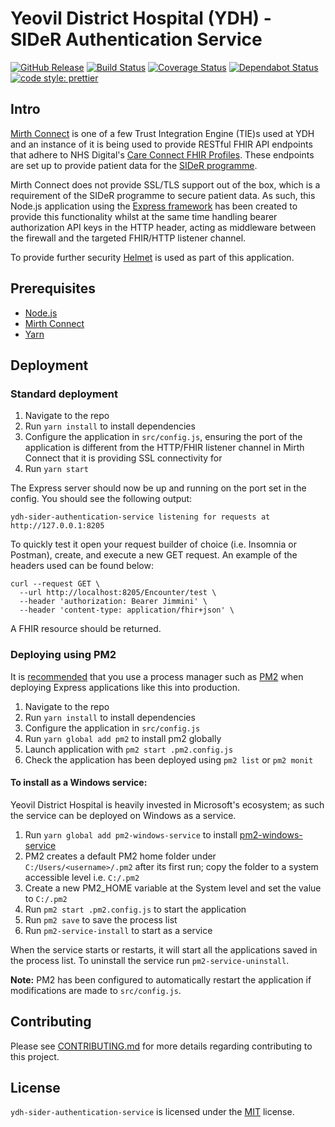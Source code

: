 # Yeovil District Hospital (YDH) - SIDeR Authentication Service

[![GitHub Release](https://img.shields.io/github/release/Fdawgs/ydh-sider-authentication-service.svg)](https://github.com/Fdawgs/ydh-sider-authentication-service/releases/latest/) [![Build Status](https://travis-ci.org/Fdawgs/ydh-sider-authentication-service.svg?branch=master)](https://travis-ci.org/Fdawgs/ydh-sider-authentication-service) [![Coverage Status](https://coveralls.io/repos/github/Fdawgs/ydh-sider-authentication-service/badge.svg?branch=master)](https://coveralls.io/github/Fdawgs/ydh-sider-authentication-service?branch=master) [![Dependabot Status](https://api.dependabot.com/badges/status?host=github&identifier=178393684)](https://dependabot.com) [![code style: prettier](https://img.shields.io/badge/code_style-prettier-ff69b4.svg?style=flat-square)](https://github.com/prettier/prettier)

## Intro

[Mirth Connect](https://github.com/nextgenhealthcare/connect) is one of a few Trust Integration Engine (TIE)s used at YDH and an instance of it is being used to provide RESTful FHIR API endpoints that adhere to NHS Digital's [Care Connect FHIR Profiles](https://nhsconnect.github.io/CareConnectAPI/). These endpoints are set up to provide patient data for the [SIDeR programme](https://www.somersetccg.nhs.uk/your-health/sharing-your-information/sider/).

Mirth Connect does not provide SSL/TLS support out of the box, which is a requirement of the SIDeR programme to secure patient data. As such, this Node.js application using the [Express framework](https://expressjs.com/) has been created to provide this functionality whilst at the same time handling bearer authorization API keys in the HTTP header, acting as middleware between the firewall and the targeted FHIR/HTTP listener channel.

To provide further security [Helmet](https://helmetjs.github.io/) is used as part of this application.

## Prerequisites

-   [Node.js](https://nodejs.org/en/)
-   [Mirth Connect](https://github.com/nextgenhealthcare/connect)
-   [Yarn](https://yarnpkg.com)

## Deployment

### Standard deployment

1. Navigate to the repo
2. Run `yarn install` to install dependencies
3. Configure the application in `src/config.js`, ensuring the port of the application is different from the HTTP/FHIR listener channel in Mirth Connect that it is providing SSL connectivity for
4. Run `yarn start`

The Express server should now be up and running on the port set in the config. You should see the following output:

```
ydh-sider-authentication-service listening for requests at http://127.0.0.1:8205
```

To quickly test it open your request builder of choice (i.e. Insomnia or Postman), create, and execute a new GET request.
An example of the headers used can be found below:

```
curl --request GET \
  --url http://localhost:8205/Encounter/test \
  --header 'authorization: Bearer Jimmini' \
  --header 'content-type: application/fhir+json' \
```

A FHIR resource should be returned.

### Deploying using PM2

It is [recommended](https://expressjs.com/en/advanced/pm.html) that you use a process manager such as [PM2](https://pm2.keymetrics.io/) when deploying Express applications like this into production.

1. Navigate to the repo
2. Run `yarn install` to install dependencies
3. Configure the application in `src/config.js`
4. Run `yarn global add pm2` to install pm2 globally
5. Launch application with `pm2 start .pm2.config.js`
6. Check the application has been deployed using `pm2 list` or `pm2 monit`

#### To install as a Windows service:

Yeovil District Hospital is heavily invested in Microsoft's ecosystem; as such the service can be deployed on Windows as a service.

1. Run `yarn global add pm2-windows-service` to install [pm2-windows-service](https://classic.yarnpkg.com/en/package/pm2-windows-service)
2. PM2 creates a default PM2 home folder under `C:/Users/<username>/.pm2` after its first run; copy the folder to a system accessible level i.e. `C:/.pm2`
3. Create a new PM2_HOME variable at the System level and set the value to `C:/.pm2`
4. Run `pm2 start .pm2.config.js` to start the application
5. Run `pm2 save` to save the process list
6. Run `pm2-service-install` to start as a service

When the service starts or restarts, it will start all the applications saved in the process list.
To uninstall the service run `pm2-service-uninstall`.

**Note:** PM2 has been configured to automatically restart the application if modifications are made to `src/config.js`.

## Contributing

Please see [CONTRIBUTING.md](https://github.com/Fdawgs/ydh-sider-authentication-service/blob/master/CONTRIBUTING.md) for more details regarding contributing to this project.

## License

`ydh-sider-authentication-service` is licensed under the [MIT](https://github.com/Fdawgs/ydh-sider-authentication-service/blob/master/LICENSE) license.
